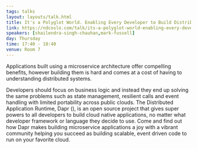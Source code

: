 ```yaml
---
tags: talks
layout: layouts/talk.html
title: It's a Polyglot World. Enabling Every Developer to Build Distributed Applications
link: https://ndcoslo.com/talk/its-a-polyglot-world-enabling-every-developer-to-build-distributed-applications/
speakers: [shailendra-singh-chauhan,mark-fussell]
day: Thursday
time: 17:40 - 18:40
venue: Room 7
---
```

Applications built using a microservice architecture offer compelling benefits, however building them is hard and comes at a cost of having to understanding distributed systems.

Developers should focus on business logic and instead they end up solving the same problems such as state management, resilient calls and event handling with limited portability across public clouds. The Distributed Application Runtime, Dapr (), is an open source project that gives super powers to all developers to build cloud native applications, no matter what developer framework or language they decide to use. Come and find out how Dapr makes building microservice applications a joy with a vibrant community helping you succeed as building scalable, event driven code to run on your favorite cloud.